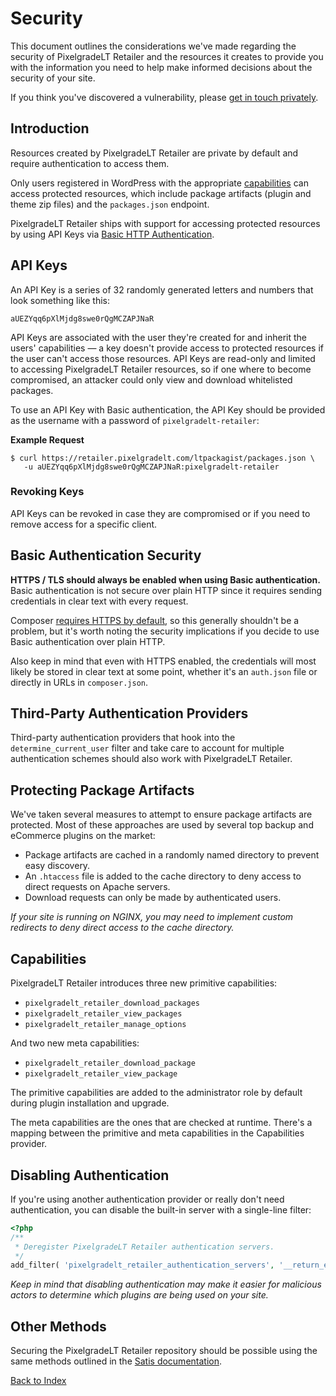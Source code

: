 # Security

This document outlines the considerations we've made regarding the security of PixelgradeLT Retailer and the resources it creates to provide you with the information you need to help make informed decisions about the security of your site.

If you think you've discovered a vulnerability, please [get in touch privately](https://pixelgrade.com/contact/).

## Introduction

Resources created by PixelgradeLT Retailer are private by default and require authentication to access them.

Only users registered in WordPress with the appropriate [capabilities](#capabilities) can access protected resources, which include package artifacts (plugin and theme zip files) and the `packages.json` endpoint.

PixelgradeLT Retailer ships with support for accessing protected resources by using API Keys via [Basic HTTP Authentication](https://tools.ietf.org/html/rfc2617).

## API Keys

An API Key is a series of 32 randomly generated letters and numbers that look something like this:

```
aUEZYqq6pXlMjdg8swe0rQgMCZAPJNaR
```

API Keys are associated with the user they're created for and inherit the users' capabilities &mdash; a key doesn't provide access to protected resources if the user can't access those resources. API Keys are read-only and limited to accessing PixelgradeLT Retailer resources, so if one where to become compromised, an attacker could only view and download whitelisted packages.

To use an API Key with Basic authentication, the API Key should be provided as the username with a password of `pixelgradelt-retailer`:

__Example Request__

```shell
$ curl https://retailer.pixelgradelt.com/ltpackagist/packages.json \
   -u aUEZYqq6pXlMjdg8swe0rQgMCZAPJNaR:pixelgradelt-retailer
```

### Revoking Keys

API Keys can be revoked in case they are compromised or if you need to remove access for a specific client.

## Basic Authentication Security

__HTTPS / TLS should always be enabled when using Basic authentication.__ Basic authentication is not secure over plain HTTP since it requires sending credentials in clear text with every request.

Composer [requires HTTPS by default](https://getcomposer.org/doc/06-config.md#secure-http), so this generally shouldn't be a problem, but it's worth noting the security implications if you decide to use Basic authentication over plain HTTP.

Also keep in mind that even with HTTPS enabled, the credentials will most likely be stored in clear text at some point, whether it's an `auth.json` file or directly in URLs in `composer.json`.

## Third-Party Authentication Providers

Third-party authentication providers that hook into the `determine_current_user` filter and take care to account for multiple authentication schemes should also work with PixelgradeLT Retailer.

## Protecting Package Artifacts

We've taken several measures to attempt to ensure package artifacts are protected. Most of these approaches are used by several top backup and eCommerce plugins on the market:

* Package artifacts are cached in a randomly named directory to prevent easy discovery.
* An `.htaccess` file is added to the cache directory to deny access to direct requests on Apache servers.
* Download requests can only be made by authenticated users.

_If your site is running on NGINX, you may need to implement custom redirects to deny direct access to the cache directory._

## Capabilities

PixelgradeLT Retailer introduces three new primitive capabilities:

- `pixelgradelt_retailer_download_packages`
- `pixelgradelt_retailer_view_packages`
- `pixelgradelt_retailer_manage_options`

And two new meta capabilities:

- `pixelgradelt_retailer_download_package`
- `pixelgradelt_retailer_view_package`

The primitive capabilities are added to the administrator role by default during plugin installation and upgrade.

The meta capabilities are the ones that are checked at runtime. There's a mapping between the primitive and meta capabilities in the Capabilities provider.

## Disabling Authentication

If you're using another authentication provider or really don't need authentication, you can disable the built-in server with a single-line filter:

```php
<?php
/**
 * Deregister PixelgradeLT Retailer authentication servers.
 */
add_filter( 'pixelgradelt_retailer_authentication_servers', '__return_empty_array' );
```

_Keep in mind that disabling authentication may make it easier for malicious actors to determine which plugins are being used on your site._

## Other Methods

Securing the PixelgradeLT Retailer repository should be possible using the same methods outlined in the [Satis documentation](https://getcomposer.org/doc/articles/handling-private-packages-with-satis.md#security).

[Back to Index](index.md)
 
